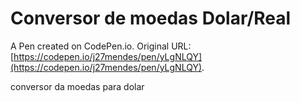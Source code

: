 # Conversor de moedas Dolar/Real

A Pen created on CodePen.io. Original URL: [https://codepen.io/j27mendes/pen/yLgNLQY](https://codepen.io/j27mendes/pen/yLgNLQY).

conversor  da moedas para dolar
